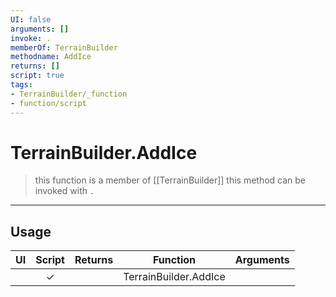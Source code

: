 ```yaml
---
UI: false
arguments: []
invoke: .
memberOf: TerrainBuilder
methodname: AddIce
returns: []
script: true
tags:
- TerrainBuilder/_function
- function/script
---
```

# TerrainBuilder.AddIce
> this function is a member of [[TerrainBuilder]]
> this method can be invoked with `.`
-----
## Usage
|  UI | Script | Returns | Function | Arguments |
|:---:|:------:|-------:|:--------:|:---------|
| |✓||TerrainBuilder.AddIce||
